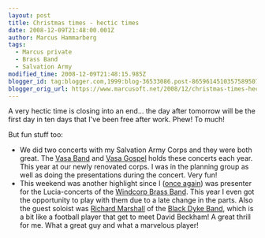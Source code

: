 ```yaml
---
layout: post
title: Christmas times - hectic times
date: 2008-12-09T21:48:00.001Z
author: Marcus Hammarberg
tags:
  - Marcus private
  - Brass Band
  - Salvation Army
modified_time: 2008-12-09T21:48:15.985Z
blogger_id: tag:blogger.com,1999:blog-36533086.post-8659614510357589507
blogger_orig_url: https://www.marcusoft.net/2008/12/christmas-times-hectic-times.html
---
```



A very hectic time is closing into an end... the day after tomorrow will
be the first day in ten days that I've been free after work. Phew! To
much!

But fun stuff too:

- We did two concerts with my Salvation Army Corps and they were both
    great. The [Vasa Band](http://www.vasaband.se/) and [Vasa
    Gospel](http://www.vasagospel.com/) holds these concerts each year.
    This year at our newly renovated corps. I was in the planning group
    as well as doing the presentations during the concert. Very fun!
- This weekend was another highlight since I ([once
    again](https://www.marcusoft.net/2006/12/marcus-presenter.html)) was
    presenter for the Lucia-concerts of the [Windcorp Brass
    Band](http://www.windcorpbrassband.se/). This year I even got the
    opportunity to play with them due to a late change in the parts.
    Also the guest soloist was [Richard
    Marshall](http://www.richardmarshall.info/) of the [Black Dyke
    Band](http://www.blackdykefanclub.co.uk), which is a bit like a
    football player that get to meet David Beckham! A great thrill for
    me. What a great guy and what a marvelous player!
